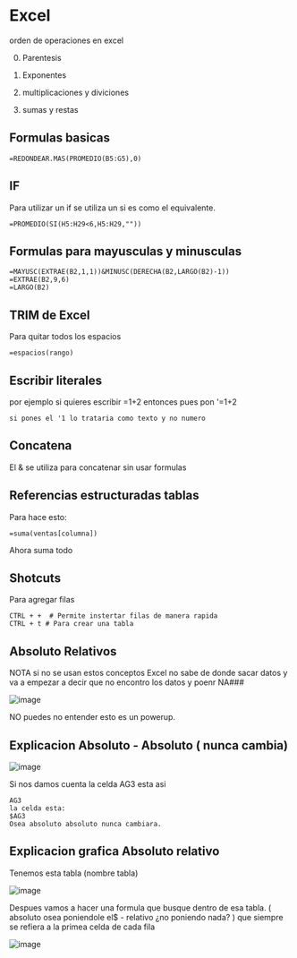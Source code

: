 # Excel

orden de operaciones en excel

0. Parentesis 


1. Exponentes


2. multiplicaciones y diviciones


3. sumas y restas



## Formulas basicas


```
=REDONDEAR.MAS(PROMEDIO(B5:G5),0)
```

## IF 

Para utilizar un if se utiliza un si es como el equivalente.

```
=PROMEDIO(SI(H5:H29<6,H5:H29,""))
```

## Formulas para mayusculas y minusculas

```
=MAYUSC(EXTRAE(B2,1,1))&MINUSC(DERECHA(B2,LARGO(B2)-1))
=EXTRAE(B2,9,6)
=LARGO(B2)
```


## TRIM de Excel

Para quitar todos los espacios

```
=espacios(rango)
```

## Escribir literales

por ejemplo si quieres escribir =1+2 entonces pues pon '=1+2

```
si pones el '1 lo trataria como texto y no numero
```


## Concatena
 
El  & se utiliza para concatenar sin usar formulas


## Referencias estructuradas tablas

Para hace esto:

```
=suma(ventas[columna])
```

Ahora suma todo

## Shotcuts

Para agregar filas

```
CTRL + +  # Permite instertar filas de manera rapida
CTRL + t # Para crear una tabla
```

## Absoluto Relativos 

NOTA si no se usan estos conceptos Excel no sabe de donde sacar datos y va a empezar a decir que no encontro los datos y poenr NA###

![image](https://github.com/gecr07/Excel/assets/63270579/07402f20-89ce-40c9-b180-5eeaaf038dd3)

NO puedes no entender esto es un powerup.


## Explicacion Absoluto - Absoluto ( nunca cambia)

![image](https://github.com/gecr07/Excel/assets/63270579/14ea94ff-bc79-4c8d-b859-64f386b0562e)

Si nos damos cuenta la celda AG3 esta asi


```
AG3
la celda esta:
$AG3
Osea absoluto absoluto nunca cambiara.
```


## Explicacion grafica Absoluto relativo

Tenemos esta tabla (nombre tabla)

![image](https://github.com/gecr07/Excel/assets/63270579/30e6eee0-5d50-48d4-81e2-6cd04fe47acb)

Despues vamos a hacer una formula que busque dentro de esa tabla. ( absoluto osea poniendole el$ - relativo ¿no poniendo nada? ) que siempre se refiera a la primea celda de cada fila

![image](https://github.com/gecr07/Excel/assets/63270579/1d4bec40-bc15-42d7-b39a-5754703f05e7)




